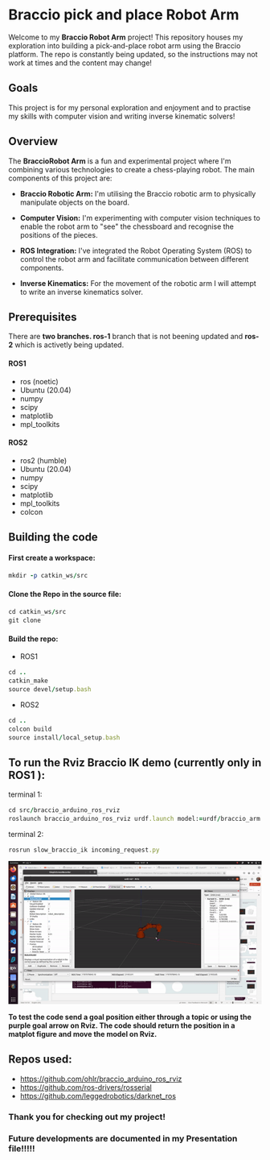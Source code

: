 # Braccio pick and place Robot Arm

Welcome to my **Braccio Robot Arm** project! This repository houses my exploration into building a pick-and-place robot arm using the Braccio platform. The repo is constantly being updated, so the instructions may not work at times and the content may change!

## Goals

This project is for my personal exploration and enjoyment and to practise my skills with computer vision and writing inverse kinematic solvers!

## Overview

The **BraccioRobot Arm** is a fun and experimental project where I'm combining various technologies to create a chess-playing robot. The main components of this project are:

- **Braccio Robotic Arm:** I'm utilising the Braccio robotic arm to physically manipulate objects on the board.

- **Computer Vision:** I'm experimenting with computer vision techniques to enable the robot arm to "see" the chessboard and recognise the positions of the pieces.

- **ROS Integration:** I've integrated the Robot Operating System (ROS) to control the robot arm and facilitate communication between different components.

- **Inverse Kinematics:** For the movement of the robotic arm I will attempt to write an inverse kinematics solver.



## Prerequisites

There are **two branches. ros-1** branch that is not beening updated and **ros-2** which is activetly being updated.

#### ROS1
- ros (noetic)
- Ubuntu (20.04)
- numpy
- scipy
- matplotlib
- mpl_toolkits

#### ROS2
- ros2 (humble)
- Ubuntu (20.04)
- numpy
- scipy
- matplotlib
- mpl_toolkits
- colcon


## Building the code
#### First create a workspace:
```ruby
mkdir -p catkin_ws/src 
```
#### Clone the Repo in the source file:
```ruby
cd catkin_ws/src
git clone 
```
#### Build the repo:
- ROS1
```ruby
cd ..
catkin_make
source devel/setup.bash
```
- ROS2
```ruby
cd ..
colcon build
source install/local_setup.bash
```

## To run the Rviz Braccio IK demo (currently only in ROS1 ):

terminal 1:
```ruby
cd src/braccio_arduino_ros_rviz
roslaunch braccio_arduino_ros_rviz urdf.launch model:=urdf/braccio_arm.urdf
```


terminal 2:
```ruby
rosrun slow_braccio_ik incoming_request.py
```



![Alt Text](Demo.gif)



**To test the code send a goal position either through a topic or using the purple goal arrow on Rviz. The code should return the position in a matplot figure and move the model on Rviz.**

## Repos used:

- https://github.com/ohlr/braccio_arduino_ros_rviz
- https://github.com/ros-drivers/rosserial
- https://github.com/leggedrobotics/darknet_ros

### Thank you for checking out my project!
### Future developments are documented in my Presentation file!!!!!







